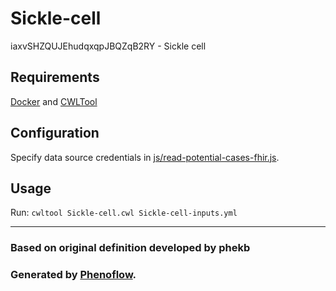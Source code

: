 # Sickle-cell

iaxvSHZQUJEhudqxqpJBQZqB2RY - Sickle cell

## Requirements

[Docker](https://docs.docker.com/install/) and [CWLTool](https://github.com/common-workflow-language/cwltool#install)

## Configuration

Specify data source credentials in [js/read-potential-cases-fhir.js](js/read-potential-cases-fhir.js).

## Usage

Run: `cwltool Sickle-cell.cwl Sickle-cell-inputs.yml`

***

### Based on original definition developed by phekb
### Generated by [Phenoflow](https://kclhi.org/phenoflow).
